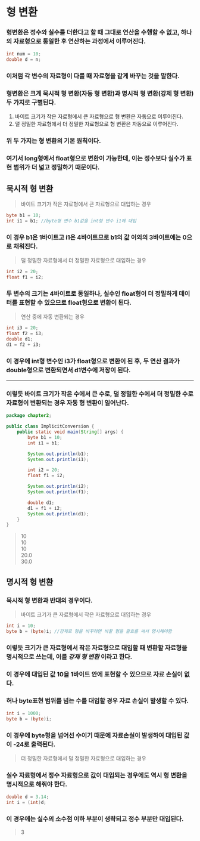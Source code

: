 # 형 변환
### 형변환은 정수와 실수를 더한다고 할 때 그대로 연산을 수행할 수 없고, 하나의 자료형으로 통일한 후 연산하는 과정에서 이루어진다.
```java
int num = 10;
double d = n;
```
### 이처럼 각 변수의 자료형이 다를 때 자료형을 같게 바꾸는 것을 말한다.
### 형변환은 크게 묵시적 형 변환(자동 형 변환)과 명시적 형 변환(강제 형 변환)두 가지로 구별된다.
1. 바이트 크기가 작은 자료형에서 큰 자료형으로 형 변환은 자동으로 이루어진다.
2. 덜 정밀한 자료형에서 더 정밀한 자료형으로 형 변환은 자동으로 이루어진다.
### 위 두 가지는 형 변환의 기본 원칙이다.
### 여기서 long형에서 float형으로 변환이 가능한데, 이는 정수보다 실수가 표현 범위가 더 넓고 정밀하기 때문이다.
## 묵시적 형 변환
> 바이트 크기가 작은 자료형에서 큰 자료형으로 대입하는 경우
```java
byte b1 = 10;
int i1 = b1; //byte형 변수 b1값을 int형 변수 i1에 대입
```
### 이 경우 b1은 1바이트고 i1은 4바이트므로 b1의 값 이외의 3바이트에는 0으로 채워진다.
> 덜 정밀한 자료형에서 더 정밀한 자료형으로 대입하는 경우
```java
int i2 = 20;
float f1 = i2;
```
### 두 변수의 크기는 4바이트로 동일하나, 실수인 float형이 더 정밀하게 데이터를 표현할 수 있으므로 float형으로 변환이 된다.
> 연산 중에 자동 변환되는 경우
```java
int i3 = 20;
float f2 = i3;
double d1;
d1 = f2 + i3;
```
### 이 경우에 int형 변수인 i3가 float형으로 변환이 된 후, 두 연산 결과가 double형으로 변환되면서 d1변수에 저장이 된다.
---
### 이렇듯 바이트 크기가 작은 수에서 큰 수로, 덜 정밀한 수에서 더 정밀한 수로 자료형이 변환되는 경우 자동 형 변환이 일어난다.
```java
package chapter2;

public class ImplicitConversion {
    public static void main(String[] args) {
        byte b1 = 10;
        int i1 = b1;

        System.out.println(b1);
        System.out.println(i1);

        int i2 = 20;
        float f1 = i2;

        System.out.println(i2);
        System.out.println(f1);

        double d1;
        d1 = f1 + i2;
        System.out.println(d1);
    }
}
```
> 10
\
10
\
10
\
20.0
\
30.0
## 명시적 형 변환
### 묵시적 형 변환과 반대의 경우이다.
> 바이트 크기가 큰 자료형에서 작은 자료형으로 대입하는 경우
```java
int i = 10;
byte b = (byte)i; //강제로 형을 바꾸려면 바꿀 형을 괄호를 써서 명시해야함
```
### 이렇듯 크기가 큰 자료형에서 작은 자료형으로 대입할 때 변환할 자료형을 명시적으로 쓰는데, 이를 _강제 형 변환_ 이라고 한다.
### 이 경우에 대입된 값 10을 1바이트 안에 표현할 수 있으므로 자료 손실이 없다.
### 허나 byte표현 범위를 넘는 수를 대입할 경우 자료 손실이 발생할 수 있다.
```java
int i = 1000;
byte b = (byte)i;
```
### 이 경우에 byte형을 넘어선 수이기 때문에 자료손실이 발생하여 대입된 값이 -24로 출력된다.
> 더 정밀한 자료형에서 덜 정밀한 자료형으로 대입하는 경우
### 실수 자료형에서 정수 자료형으로 값이 대입되는 경우에도 역시 형 변환을 명시적으로 해줘야 한다.
```java
double d = 3.14;
int i = (int)d;
```
### 이 경우에는 실수의 소수점 이하 부분이 생략되고 정수 부분만 대입된다.
> 3